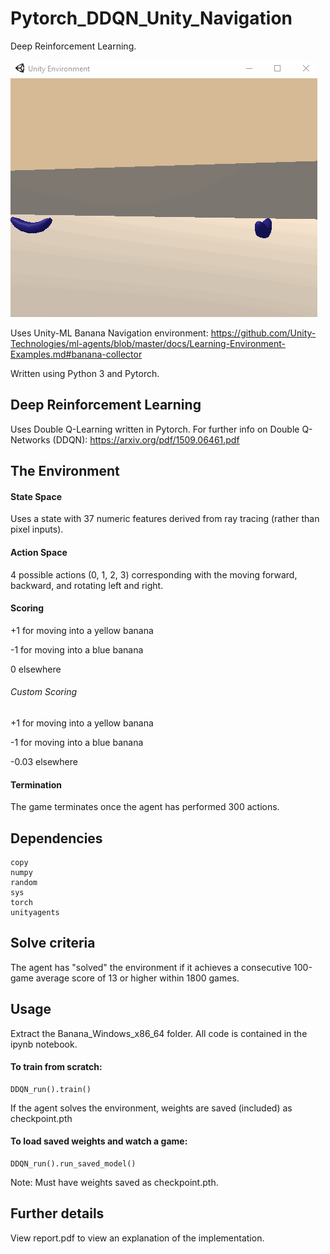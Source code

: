 # Pytorch_DDQN_Unity_Navigation
Deep Reinforcement Learning.

![](agent.gif)

Uses Unity-ML Banana Navigation environment: https://github.com/Unity-Technologies/ml-agents/blob/master/docs/Learning-Environment-Examples.md#banana-collector

Written using Python 3 and Pytorch.

## Deep Reinforcement Learning
Uses Double Q-Learning written in Pytorch. For further info on Double Q-Networks (DDQN): https://arxiv.org/pdf/1509.06461.pdf

## The Environment
#### State Space
Uses a state with 37 numeric features derived from ray tracing (rather than pixel inputs).

#### Action Space
4 possible actions (0, 1, 2, 3) corresponding with the moving forward, backward, and rotating left and right.

#### Scoring
+1 for moving into a yellow banana

-1 for moving into a blue banana

0 elsewhere


###### Custom Scoring
+1 for moving into a yellow banana

-1 for moving into a blue banana

-0.03 elsewhere


#### Termination
The game terminates once the agent has performed 300 actions.

## Dependencies
```
copy
numpy
random
sys
torch
unityagents
```

## Solve criteria
The agent has "solved" the environment if it achieves a consecutive 100-game average score of 13 or higher within 1800 games.

## Usage
Extract the Banana_Windows_x86_64 folder.
All code is contained in the ipynb notebook.

#### To train from scratch:
```
DDQN_run().train()
```
If the agent solves the environment, weights are saved (included) as checkpoint.pth

#### To load saved weights and watch a game:
```
DDQN_run().run_saved_model()
```
Note: Must have weights saved as checkpoint.pth.

## Further details
View report.pdf to view an explanation of the implementation.
